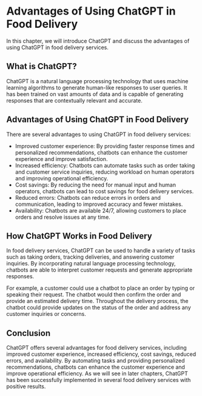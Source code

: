 Advantages of Using ChatGPT in Food Delivery
================================================================================

In this chapter, we will introduce ChatGPT and discuss the advantages of using ChatGPT in food delivery services.

What is ChatGPT?
----------------

ChatGPT is a natural language processing technology that uses machine learning algorithms to generate human-like responses to user queries. It has been trained on vast amounts of data and is capable of generating responses that are contextually relevant and accurate.

Advantages of Using ChatGPT in Food Delivery
--------------------------------------------

There are several advantages to using ChatGPT in food delivery services:

* Improved customer experience: By providing faster response times and personalized recommendations, chatbots can enhance the customer experience and improve satisfaction.
* Increased efficiency: Chatbots can automate tasks such as order taking and customer service inquiries, reducing workload on human operators and improving operational efficiency.
* Cost savings: By reducing the need for manual input and human operators, chatbots can lead to cost savings for food delivery services.
* Reduced errors: Chatbots can reduce errors in orders and communication, leading to improved accuracy and fewer mistakes.
* Availability: Chatbots are available 24/7, allowing customers to place orders and resolve issues at any time.

How ChatGPT Works in Food Delivery
----------------------------------

In food delivery services, ChatGPT can be used to handle a variety of tasks such as taking orders, tracking deliveries, and answering customer inquiries. By incorporating natural language processing technology, chatbots are able to interpret customer requests and generate appropriate responses.

For example, a customer could use a chatbot to place an order by typing or speaking their request. The chatbot would then confirm the order and provide an estimated delivery time. Throughout the delivery process, the chatbot could provide updates on the status of the order and address any customer inquiries or concerns.

Conclusion
----------

ChatGPT offers several advantages for food delivery services, including improved customer experience, increased efficiency, cost savings, reduced errors, and availability. By automating tasks and providing personalized recommendations, chatbots can enhance the customer experience and improve operational efficiency. As we will see in later chapters, ChatGPT has been successfully implemented in several food delivery services with positive results.
